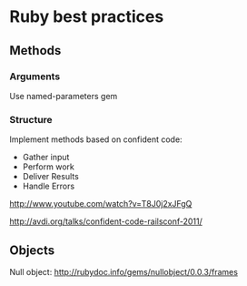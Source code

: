 Ruby best practices
===================

## Methods

### Arguments

Use named-parameters gem

### Structure

Implement methods based on confident code:

* Gather input
* Perform work
* Deliver Results
* Handle Errors

http://www.youtube.com/watch?v=T8J0j2xJFgQ

http://avdi.org/talks/confident-code-railsconf-2011/

## Objects

Null object: http://rubydoc.info/gems/nullobject/0.0.3/frames
